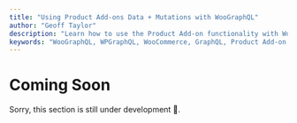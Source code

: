 ```yaml
---
title: "Using Product Add-ons Data + Mutations with WooGraphQL"
author: "Geoff Taylor"
description: "Learn how to use the Product Add-on functionality with WooGraphQL by building upon the code from `Using Product Data` and `Creating Session Provider and using Cart Mutations`."
keywords: "WooGraphQL, WPGraphQL, WooCommerce, GraphQL, Product Add-on functionality, Product Data, Session Provider, Cart Mutations"
---
```


# Coming Soon

Sorry, this section is still under development :construction:.